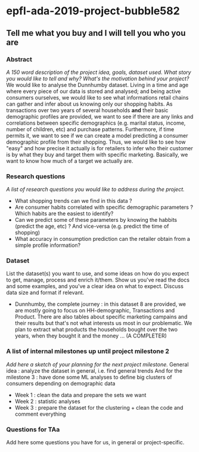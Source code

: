 # epfl-ada-2019-project-bubble582

## Tell me what you buy and I will tell you who you are

### Abstract
*A 150 word description of the project idea, goals, dataset used. What story you would like to tell and why? What's the motivation behind your project?*
We would like to analyse the Dunnhumby dataset. Living in a time and age where every piece of our data is stored and analysed; and being active consumers ourselves, we would like to see what informations retail chains can gather and infer about us knowing only our shopping habits. As transactions over two years of several households **and** their basic demographic profiles are provided, we want to see if there are any links and correlations between specific demographics (e.g. marital status, income, number of children, etc) and purchase patterns. Furthermore, if time permits it, we want to see if we can create a model predicting a consumer demographic profile from their shopping. Thus, we would like to see how "easy" and how precise it actually is for retailers to infer who their customer is by what they buy and target them with specific marketing. Basically, we want to know how much of a target we actually are. 

### Research questions
*A list of research questions you would like to address during the project.*
- What shopping trends can we find in this data ? 
- Are consumer habits correlated with specific demographic parameters ? Which habits are the easiest to identify?
- Can we predict some of these parameters by knowing the habbits (predict the age, etc) ? And vice-versa (e.g. predict the time of shopping)
- What accuracy in consumption prediction can the retailer obtain from a simple profile information? 

### Dataset
List the dataset(s) you want to use, and some ideas on how do you expect to get, manage, process and enrich it/them. Show us you've read the docs and some examples, and you've a clear idea on what to expect. Discuss data size and format if relevant.
- Dunnhumby, the complete journey : in this dataset 8 are provided, we are mostly going to focus on HH-demographic, Transactions and Product. There are also tables about specific marketing campains and their results but that's not what interests us most in our problematic. We plan to extract what products the households bought over the two years, when they bought it and the money ... (A COMPLETER) 

### A list of internal milestones up until project milestone 2
*Add here a sketch of your planning for the next project milestone.*
General idea : analyze the dataset in general, i.e. find general trends
And for the milestone 3 : have done some ML analyses to define big clusters of consumers depending on demographic data 
- Week 1 : clean the data and prepare the sets we want
- Week 2 : statistic analyses 
- Week 3 : prepare the dataset for the clustering + clean the code and comment everything

### Questions for TAa
Add here some questions you have for us, in general or project-specific.

